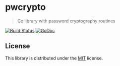# pwcrypto

> Go library with password cryptography routines

[![Build Status](https://travis-ci.org/rubenv/pwcrypto.svg?branch=master)](https://travis-ci.org/rubenv/pwcrypto) [![GoDoc](https://godoc.org/github.com/rubenv/pwcrypto?status.png)](https://godoc.org/github.com/rubenv/pwcrypto)

## License

This library is distributed under the [MIT](LICENSE) license.
